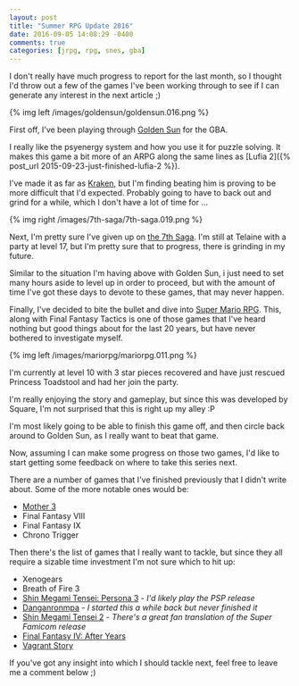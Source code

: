 ```yaml
---
layout: post
title: "Summer RPG Update 2016"
date: 2016-09-05 14:08:29 -0400
comments: true
categories: [jrpg, rpg, snes, gba]
---
```


I don't really have much progress to report for the last month, so I thought I'd throw out a few of the games I've been working through to see if I can generate any interest in the next article ;)

{% img left /images/goldensun/goldensun.016.png %}

First off, I've been playing through [Golden Sun](https://en.wikipedia.org/wiki/Golden_Sun) for the GBA.

I really like the psyenergy system and how you use it for puzzle solving. It makes this game a bit more of an ARPG along the same lines as [Lufia 2]({% post_url 2015-09-23-just-finished-lufia-2 %}).

I've made it as far as [Kraken](http://goldensun.wikia.com/wiki/Kraken), but I'm finding beating him is proving to be more difficult that I'd expected. Probably going to have to back out and grind for a while, which I don't have a lot of time for ...

{% img right /images/7th-saga/7th-saga.019.png %}

Next, I'm pretty sure I've given up on [the 7th Saga](https://en.wikipedia.org/wiki/The_7th_Saga). I'm still at Telaine with a party at level 17, but I'm pretty sure that to progress, there is grinding in my future.

Similar to the situation I'm having above with Golden Sun, i just need to set many hours aside to level up in order to proceed, but with the amount of time I've got these days to devote to these games, that may never happen.

<!-- more -->

Finally, I've decided to bite the bullet and dive into [Super Mario RPG](https://en.wikipedia.org/wiki/Super_Mario_RPG). This, along with Final Fantasy Tactics is one of those games that I've heard nothing but good things about for the last 20 years, but have never bothered to investigate myself.

{% img left /images/mariorpg/mariorpg.011.png %}

I'm currently at level 10 with 3 star pieces recovered and have just rescued Princess Toadstool and had her join the party.

I'm really enjoying the story and gameplay, but since this was developed by Square, I'm not surprised that this is right up my alley :P

I'm most likely going to be able to finish this game off, and then circle back around to Golden Sun, as I really want to beat that game.

Now, assuming I can make some progress on those two games, I'd like to start getting some feedback on where to take this series next.

There are a number of games that I've finished previously that I didn't write about. Some of the more notable ones would be:

* [Mother 3](https://en.wikipedia.org/wiki/Mother_3)
* Final Fantasy VIII
* Final Fantasy IX
* Chrono Trigger

Then there's the list of games that I really want to tackle, but since they all require a sizable time investment I'm not sure which to hit up:

* Xenogears
* Breath of Fire 3
* [Shin Megami Tensei: Persona 3](https://en.wikipedia.org/wiki/Shin_Megami_Tensei:_Persona_3) - *I'd likely play the PSP release*
* [Danganronmpa](https://en.wikipedia.org/wiki/Danganronpa:_Trigger_Happy_Havoc) - *I started this a while back but never finished it*
* [Shin Megami Tensei 2](https://en.wikipedia.org/wiki/Shin_Megami_Tensei_II) - *There's a great fan translation of the Super Famicom release*
* [Final Fantasy IV: After Years](https://en.wikipedia.org/wiki/Final_Fantasy_IV:_The_After_Years)
* [Vagrant Story](https://en.wikipedia.org/wiki/Vagrant_Story)

If you've got any insight into which I should tackle next, feel free to leave me a comment below ;)
